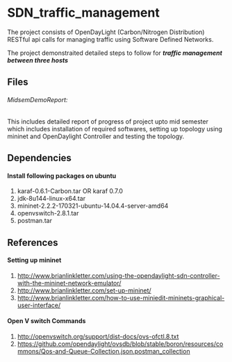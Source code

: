# SDN_traffic_management
The project consists of OpenDayLight (Carbon/Nitrogen Distribution) RESTful api calls for managing traffic using Software Defined Networks.

The project demonstraited detailed steps to follow for **_traffic management between three hosts_** 

## Files
###### MidsemDemoReport: 
This includes detailed report of progress of project upto mid semester which includes installation of required softwares, setting up topology using mininet and OpenDaylight Controller and testing the topology.

## Dependencies
#### Install following packages on ubuntu
1) karaf-0.6.1-Carbon.tar OR karaf 0.7.0
2) jdk-8u144-linux-x64.tar
3) mininet-2.2.2-170321-ubuntu-14.04.4-server-amd64
4) openvswitch-2.8.1.tar
5) postman.tar

## References 

#### Setting up mininet
1) http://www.brianlinkletter.com/using-the-opendaylight-sdn-controller-with-the-mininet-network-emulator/
2) http://www.brianlinkletter.com/set-up-mininet/
3) http://www.brianlinkletter.com/how-to-use-miniedit-mininets-graphical-user-interface/

#### Open V switch Commands
1) http://openvswitch.org/support/dist-docs/ovs-ofctl.8.txt
2) https://github.com/opendaylight/ovsdb/blob/stable/boron/resources/commons/Qos-and-Queue-Collection.json.postman_collection